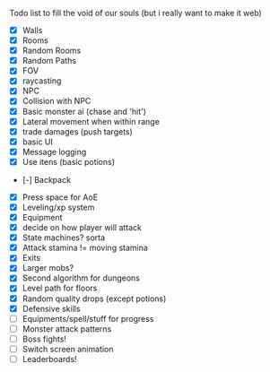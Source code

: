 Todo list to fill the void of our souls (but i really want to make it web)

- [X] Walls
- [X] Rooms
- [X] Random Rooms
- [X] Random Paths
- [X] FOV
- [X] raycasting
- [X] NPC
- [X] Collision with NPC
- [X] Basic monster ai (chase and 'hit')
- [X] Lateral movement when within range
- [X] trade damages (push targets)
- [X] basic UI
- [X] Message logging
- [X] Use itens (basic potions)
- [-] Backpack
- [X] Press space for AoE
- [X] Leveling/xp system
- [X] Equipment
- [X] decide on how player will attack
- [X] State machines? sorta
- [X] Attack stamina != moving stamina
- [X] Exits
- [X] Larger mobs?
- [X] Second algorithm for dungeons
- [X] Level path for floors
- [X] Random quality drops (except potions)
- [X] Defensive skills
- [ ] Equipments/spell/stuff for progress
- [ ] Monster attack patterns
- [ ] Boss fights! 
- [ ] Switch screen animation
- [ ] Leaderboards!

